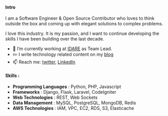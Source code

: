 
#### Intro

I am a Software Engineer & Open Source Contributor who loves to think outside the box and coming up with elegant solutions to complex problems.

I love this industry. It is my passion, and I want to continue developing the skills I have been building over the last decade.

- 🔭 I’m currently working at [IDARE](https://idare.io/) as Team Lead.
- :pencil2: I write technology related content on my [blog](https://cse031sust02.github.io/)
- 📫 Reach me: [twitter](http://twitter.com/cse031sust02), [LinkedIn](https://www.linkedin.com/in/talhasust/)

#### Skills :
- **Programming Languages** :  Python, PHP, Javascript
- **Frameworks** : Django, Flask, Laravel, CodeIgniter
- **Web Technologies** : REST, Web Sockets
- **Data Management** : MySQL, PostgreSQL, MongoDB, Redis
- **AWS Technologies** : IAM, VPC, EC2, RDS, S3, Elasticache 
